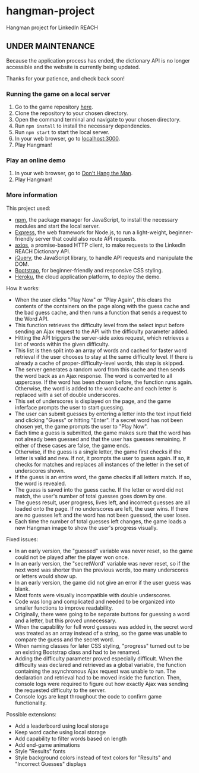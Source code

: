 # hangman-project
Hangman project for LinkedIn REACH


## UNDER MAINTENANCE
Because the application process has ended, the dictionary API is no longer accessible and the website is currently being updated.

Thanks for your patience, and check back soon!


### Running the game on a local server
1. Go to the game repository [here](https://github.com/lauralin08/hangman-project "Hangman repository").
2. Clone the repository to your chosen directory.
3. Open the command terminal and navigate to your chosen directory.
5. Run `npm install` to install the necessary dependencies.
6. Run `npm start` to start the local server.
7. In your web browser, go to [localhost:3000](https://localhost:3000 "Local server").
8. Play Hangman!


### Play an online demo
1. In your web browser, go to [Don't Hang the Man](https://dont-hang-the-man.herokuapp.com "Hangman game").
2. Play Hangman!


### More information
This project used:
- [npm](https://www.npmjs.com/), the package manager for JavaScript, to install the necessary modules and start the local server.
- [Express](https://expressjs.com/), the web framework for Node.js, to run a light-weight, beginner-friendly server that could also route API requests.
- [axios](https://github.com/mzabriskie/axios), a promise-based HTTP client, to make requests to the LinkedIn REACH Dictionary API.
- [jQuery](https://jquery.com/), the JavaScript library, to handle API requests and manipulate the DOM.
- [Bootstrap](https://getbootstrap.com/getting-started/), for beginner-friendly and responsive CSS styling.
- [Heroku](https://dashboard.heroku.com/apps), the cloud application platform, to deploy the demo.

How it works:
- When the user clicks "Play Now" or "Play Again", this clears the contents of the containers on the page along with the guess cache and the bad guess cache, and then runs a function that sends a request to the Word API.
- This function retrieves the difficulty level from the select input before sending an Ajax request to the API with the difficulty parameter added.
- Hitting the API triggers the server-side axios request, which retrieves a list of words within the given difficulty.
- This list is then split into an array of words and cached for faster word retrieval if the user chooses to stay at the same difficulty level. If there is already a cache of proper-difficulty-level words, this step is skipped.
- The server generates a random word from this cache and then sends the word back as an Ajax response. The word is converted to all uppercase. If the word has been chosen before, the function runs again. Otherwise, the word is added to the word cache and each letter is replaced with a set of double underscores.
- This set of underscores is displayed on the page, and the game inferface prompts the user to start guessing.
- The user can submit guesses by entering a letter into the text input field and clicking "Guess" or hitting "Enter". If a secret word has not been chosen yet, the game prompts the user to "Play Now".
- Each time a guess is submitted, the game makes sure that the word has not already been guessed and that the user has guesses remaining. If either of these cases are false, the game ends.
- Otherwise, if the guess is a single letter, the game first checks if the letter is valid and new. If not, it prompts the user to guess again. If so, it checks for matches and replaces all instances of the letter in the set of underscores shown.
- If the guess is an entire word, the game checks if all letters match. If so, the word is revealed.
- The guess is saved into the guess cache. If the letter or word did not match, the user's number of total guesses goes down by one.
- The guess result, user progress, lives left, and incorrect guesses are all loaded onto the page. If no underscores are left, the user wins. If there are no guesses left and the word has not been guessed, the user loses.
- Each time the number of total guesses left changes, the game loads a new Hangman image to show the user's progress visually.

Fixed issues:
- In an early version, the "guessed" variable was never reset, so the game could not be played after the player won once.
- In an early version, the "secretWord" variable was never reset, so if the next word was shorter than the previous words, too many underscores or letters would show up.
- In an early version, the game did not give an error if the user guess was blank.
- Most fonts were visually incompatible with double underscores.
- Code was long and complicated and needed to be organized into smaller functions to improve readability.
- Originally, there were going to be separate buttons for guessing a word and a letter, but this proved unnecessary.
- When the capability for full word guesses was added in, the secret word was treated as an array instead of a string, so the game was unable to compare the guess and the secret word.
- When naming classes for later CSS styling, "progress" turned out to be an existing Bootstrap class and had to be renamed.
- Adding the difficulty parameter proved especially difficult. When the difficulty was declared and retrieved as a global variable, the function containing the asynchronous Ajax request was unable to run. The declaration and retrieval had to be moved inside the function. Then, console logs were required to figure out how exactly Ajax was sending the requested difficulty to the server.
- Console logs are kept throughout the code to confirm game functionality.

Possible extensions:
- Add a leaderboard using local storage
- Keep word cache using local storage 
- Add capability to filter words based on length
- Add end-game animations
- Style "Results" fonts
- Style background colors instead of text colors for "Results" and "Incorrect Guesses" displays
